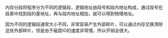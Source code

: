 内存分段将程序分为不同的逻辑段，逻辑地址由段号和段内地址构成，通过段号在段表中找到段的基地址，再与段内地址相加，就可以得到物理地址。


因为不同的逻辑段通常大小不同，非常容易产生外部碎片，可以通过内存交换清除这些外部碎片，但是由于磁盘IO的速度非常慢，所以开销会很大。

